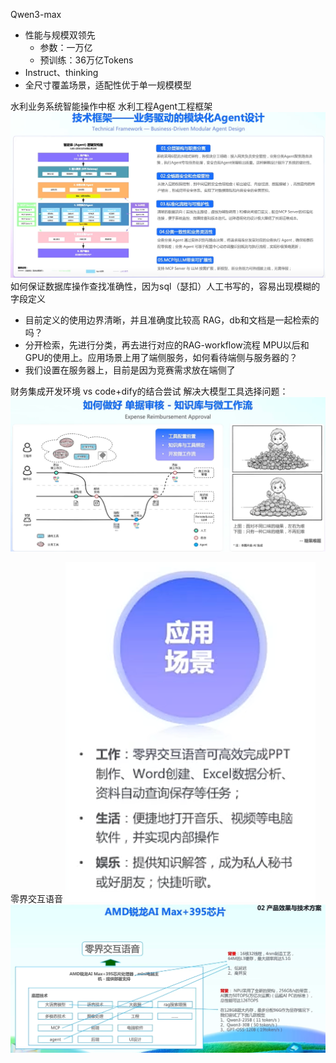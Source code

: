 Qwen3-max
- 性能与规模双领先
	- 参数：一万亿
	- 预训练：36万亿Tokens
- Instruct、thinking
- 全尺寸覆盖场景，适配性优于单一规模模型

水利业务系统智能操作中枢
水利工程Agent工程框架
![](inbox/Pasted%20image%2020250924120214.png)
如何保证数据库操作查找准确性，因为sql（瑟扣）人工书写的，容易出现模糊的字段定义
- 目前定义的使用边界清晰，并且准确度比较高
RAG，db和文档是一起检索的吗？
- 分开检索，先进行分类，再去进行对应的RAG-workflow流程
MPU以后和GPU的使用上。应用场景上用了端侧服务，如何看待端侧与服务器的？
- 我们设置在服务器上，目前是因为竞赛需求放在端侧了

财务集成开发环境
vs code+dify的结合尝试
解决大模型工具选择问题：
![](inbox/Pasted%20image%2020250924121753.png)

零界交互语音
![](inbox/Pasted%20image%2020250924122531.png)
![](inbox/Pasted%20image%2020250924123048.png)

